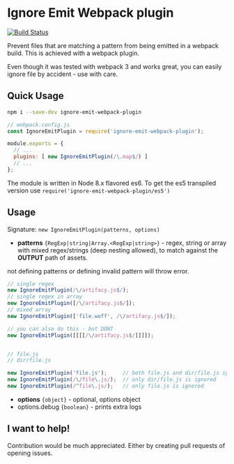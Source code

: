 # Ignore Emit Webpack plugin

[![Build Status](https://travis-ci.org/mrbar42/ignore-emit-webpack-plugin.svg?branch=master)](https://travis-ci.org/mrbar42/ignore-emit-webpack-plugin)

Prevent files that are matching a pattern from being emitted in a webpack build.
This is achieved with a webpack plugin.

Even though it was tested with webpack 3 and works great,
you can easily ignore file by accident - use with care.

## Quick Usage

```sh
npm i --save-dev ignore-emit-webpack-plugin

```

```js
// webpack.config.js
const IgnoreEmitPlugin = require('ignore-emit-webpack-plugin');

module.exports = {
  // ...
  plugins: [ new IgnoreEmitPlugin(/\.map$/) ]
  // ...
};

```

The module is written in Node 8.x flavored es6.
To get the es5 transpiled version use `require('ignore-emit-webpack-plugin/es5')`

## Usage

Signature: `new IgnoreEmitPlugin(patterns, options)`


- **patterns** `{RegExp|string|Array.<RegExp|string>}` - regex, string or array with mixed regex/strings (deep nesting allowed),
to match against the **OUTPUT** path of assets.

not defining patterns or defining invalid pattern will throw error.

```js
// single regex
new IgnoreEmitPlugin(/\/artifacy.js$/);
// single regex in array
new IgnoreEmitPlugin([/\/artifacy.js$/]);
// mixed array
new IgnoreEmitPlugin(['file.woff', /\/artifacy.js$/]);

// you can also do this - but DONT
new IgnoreEmitPlugin([[[[/\/artifacy.js$/]]]]);


// file.js
// dir/file.js

new IgnoreEmitPlugin('file.js');     // both file.js and dir/file.js ignored
new IgnoreEmitPlugin(/\/file\.js/);  // only dir/file.js is ignored
new IgnoreEmitPlugin(/^file\.js/);   // only file.js is ignored
```


- **options** `{object}` - optional, options object
- options.debug `{boolean}` - prints extra logs

## I want to help!

Contribution would be much appreciated.
Either by creating pull requests of opening issues.
